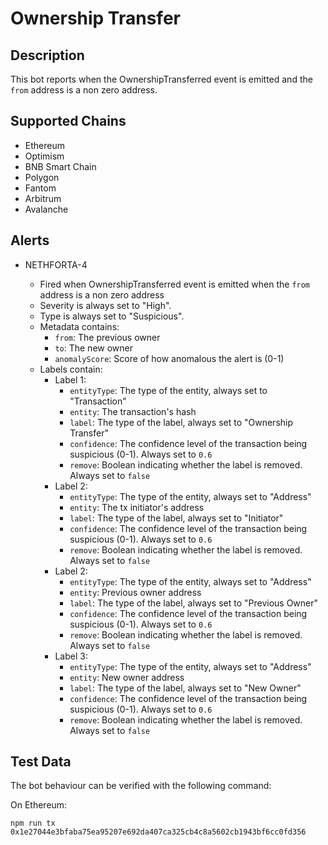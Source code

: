 # Ownership Transfer

## Description

This bot reports when the OwnershipTransferred event is emitted and the `from` address is a non zero address.

## Supported Chains

- Ethereum
- Optimism
- BNB Smart Chain
- Polygon
- Fantom
- Arbitrum
- Avalanche

## Alerts

- NETHFORTA-4

  - Fired when OwnershipTransferred event is emitted when the `from` address is a non zero address
  - Severity is always set to "High".
  - Type is always set to "Suspicious".
  - Metadata contains:
    - `from`: The previous owner
    - `to`: The new owner
    - `anomalyScore`: Score of how anomalous the alert is (0-1)
  - Labels contain:
    - Label 1:
      - `entityType`: The type of the entity, always set to "Transaction"
      - `entity`: The transaction's hash
      - `label`: The type of the label, always set to "Ownership Transfer"
      - `confidence`: The confidence level of the transaction being suspicious (0-1). Always set to `0.6`
      - `remove`: Boolean indicating whether the label is removed. Always set to `false`
    - Label 2:
      - `entityType`: The type of the entity, always set to "Address"
      - `entity`: The tx initiator's address
      - `label`: The type of the label, always set to "Initiator"
      - `confidence`: The confidence level of the transaction being suspicious (0-1). Always set to `0.6`
      - `remove`: Boolean indicating whether the label is removed. Always set to `false`
    - Label 2:
      - `entityType`: The type of the entity, always set to "Address"
      - `entity`: Previous owner address
      - `label`: The type of the label, always set to "Previous Owner"
      - `confidence`: The confidence level of the transaction being suspicious (0-1). Always set to `0.6`
      - `remove`: Boolean indicating whether the label is removed. Always set to `false`
    - Label 3:
      - `entityType`: The type of the entity, always set to "Address"
      - `entity`: New owner address
      - `label`: The type of the label, always set to "New Owner"
      - `confidence`: The confidence level of the transaction being suspicious (0-1). Always set to `0.6`
      - `remove`: Boolean indicating whether the label is removed. Always set to `false`

## Test Data

The bot behaviour can be verified with the following command:

On Ethereum:

```
npm run tx 0x1e27044e3bfaba75ea95207e692da407ca325cb4c8a5602cb1943bf6cc0fd356
```
